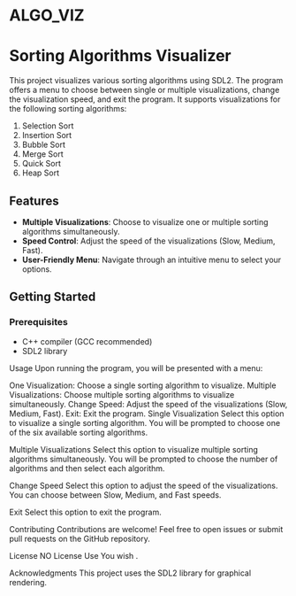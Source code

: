 # ALGO_VIZ

# Sorting Algorithms Visualizer

This project visualizes various sorting algorithms using SDL2. The program offers a menu to choose between single or multiple visualizations, change the visualization speed, and exit the program. It supports visualizations for the following sorting algorithms:

1. Selection Sort
2. Insertion Sort
3. Bubble Sort
4. Merge Sort
5. Quick Sort
6. Heap Sort

## Features

- **Multiple Visualizations**: Choose to visualize one or multiple sorting algorithms simultaneously.
- **Speed Control**: Adjust the speed of the visualizations (Slow, Medium, Fast).
- **User-Friendly Menu**: Navigate through an intuitive menu to select your options.

## Getting Started

### Prerequisites

- C++ compiler (GCC recommended)
- SDL2 library

Usage
Upon running the program, you will be presented with a menu:

One Visualization: Choose a single sorting algorithm to visualize.
Multiple Visualizations: Choose multiple sorting algorithms to visualize simultaneously.
Change Speed: Adjust the speed of the visualizations (Slow, Medium, Fast).
Exit: Exit the program.
Single Visualization
Select this option to visualize a single sorting algorithm. You will be prompted to choose one of the six available sorting algorithms.

Multiple Visualizations
Select this option to visualize multiple sorting algorithms simultaneously. You will be prompted to choose the number of algorithms and then select each algorithm.

Change Speed
Select this option to adjust the speed of the visualizations. You can choose between Slow, Medium, and Fast speeds.

Exit
Select this option to exit the program.

Contributing
Contributions are welcome! Feel free to open issues or submit pull requests on the GitHub repository.

License
NO License Use You wish .

Acknowledgments
This project uses the SDL2 library for graphical rendering.
